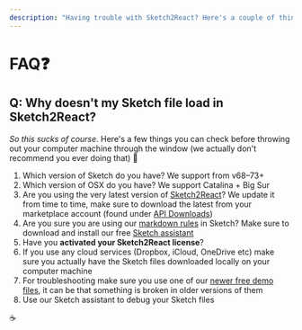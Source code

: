 ```yaml
---
description: "Having trouble with Sketch2React? Here's a couple of things people have had issues with in the past, we thought lets group them like this so you can get help faster \U0001F916\U0001F4AA"
---
```


# FAQ❓

## Q: Why doesn't my Sketch file load in Sketch2React?

_So this sucks of course_. Here's a few things you can check before throwing out your computer machine through the window \(we actually don't recommend you ever doing that\) 🤣

1. Which version of Sketch do you have? We support from v68–73+
2. Which version of OSX do you have? We support Catalina + Big Sur
3. Are you using the very latest version of [Sketch2React](https://marketplace.sketch2react.io/product/sketch2react/)? We update it from time to time, make sure to download the latest from your marketplace account \(found under [API Downloads](https://marketplace.sketch2react.io/my-account/api-downloads/)\)
4. Are you sure you are using our [markdown rules](https://sketch2react.gitbook.io/sketch2react-io/develop/components) in Sketch? Make sure to download and install our free [Sketch assistant](https://www.sketch.com/extensions/assistants/@sketch2react/sketch2react-assistant/)
5. Have you **activated your Sketch2React license**?
6. If you use any cloud services \(Dropbox, iCloud, OneDrive etc\) make sure you actually have the Sketch files downloaded locally on your computer machine
7. For troubleshooting make sure you use one of our [newer free demo files](https://marketplace.sketch2react.io/product/portfolio-website-template/), it can be that something is broken in older versions of them
8. Use our Sketch assistant to debug your Sketch files

☕



